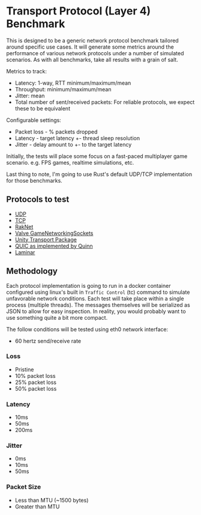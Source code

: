 # Transport Protocol (Layer 4) Benchmark

This is designed to be a generic network protocol benchmark tailored around specific use cases. It will 
generate some metrics around the performance of various network protocols under a number of simulated scenarios. As
with all benchmarks, take all results with a grain of salt.

Metrics to track:
- Latency: 1-way, RTT minimum/maximum/mean
- Throughput: minimum/maximum/mean
- Jitter: mean
- Total number of sent/received packets: For reliable protocols, we expect these to be equivalent

Configurable settings:
- Packet loss - % packets dropped
- Latency - target latency +- thread sleep resolution
- Jitter - delay amount to +- to the target latency

Initially, the tests will place some focus on a fast-paced multiplayer game scenario. e.g. FPS games, realtime 
simulations, etc.

Last thing to note, I'm going to use Rust's default UDP/TCP implementation for those benchmarks. 

## Protocols to test
* [UDP](https://doc.rust-lang.org/std/net/struct.UdpSocket.html)
* [TCP](https://doc.rust-lang.org/std/net/struct.TcpStream.html)
* [RakNet](https://github.com/facebookarchive/RakNet)
* [Valve GameNetworkingSockets](https://github.com/ValveSoftware/GameNetworkingSockets)
* [Unity Transport Package](https://github.com/Unity-Technologies/multiplayer)
* [QUIC as implemented by Quinn](https://github.com/djc/quinn)
* [Laminar](https://github.com/amethyst/laminar)

## Methodology
Each protocol implementation is going to run in a docker container configured using linux's built in
`Traffic Control` (tc) command to simulate unfavorable network conditions. Each test will take place within a single
process (multiple threads). The messages themselves will be serialized as JSON to allow for easy inspection. In reality,
you would probably want to use something quite a bit more compact.

The follow conditions will be tested using eth0 network interface:
* 60 hertz send/receive rate

### Loss
* Pristine
* 10% packet loss
* 25% packet loss
* 50% packet loss

### Latency
* 10ms
* 50ms
* 200ms

### Jitter
* 0ms
* 10ms
* 50ms

### Packet Size
* Less than MTU (~1500 bytes)
* Greater than MTU


